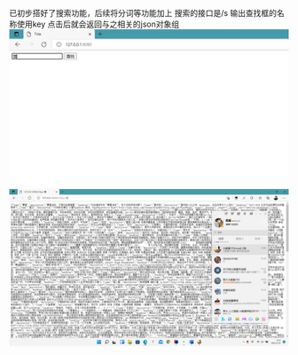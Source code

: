 已初步搭好了搜索功能，后续将分词等功能加上
搜索的接口是/s
输出查找框的名称使用key
点击后就会返回与之相关的json对象组
![img.png](img.png)
![img_1.png](img_1.png)